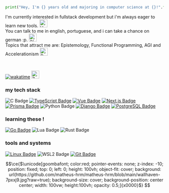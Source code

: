 
```python
print("Hey, I'm {} years old and majoring in computer science at {}!".format(20, "UFG"))
```

I'm currently interested in fullstack development but i'm always eager to learn new tools. <img src="https://raw.githubusercontent.com/Tarikul-Islam-Anik/Animated-Fluent-Emojis/master/Emojis/Hand%20gestures/Hand%20with%20Fingers%20Splayed.png" alt="Hand with Fingers Splayed" width="25" height="25" />       
You can talk to me in english, portuguese, and i can take a chance on german :p. <img src="https://raw.githubusercontent.com/Tarikul-Islam-Anik/Animated-Fluent-Emojis/master/Emojis/Travel%20and%20places/Cloud%20with%20Rain.png" alt="Cloud with Rain" width="25" height="25" />   
Topics that attract me are: Epistemology, Functional Programming, AGI and Accelerationism <img src="https://raw.githubusercontent.com/Tarikul-Islam-Anik/Animated-Fluent-Emojis/master/Emojis/Travel%20and%20places/Rocket.png" alt="Rocket" width="25" height="25" />

<br>

[![wakatime](https://wakatime.com/badge/user/c1054241-c005-4f30-bee2-f1689db4f8f4.svg)](https://wakatime.com/@c1054241-c005-4f30-bee2-f1689db4f8f4)
<img src="https://raw.githubusercontent.com/Tarikul-Islam-Anik/Animated-Fluent-Emojis/master/Emojis/Smilies/Zzz.png" alt="Zzz" width="25" height="25" />


### my tech stack 
![C Badge](https://img.shields.io/badge/C-007AFF?-style=flat&logo=c&logoColor=white)
[![TypeScript Badge](https://img.shields.io/badge/typescript-007ACC?style=flat&logo=typescript&logoColor=white)](https://www.typescriptlang.org/)
[![Vue Badge](https://img.shields.io/badge/vue.js-black?style=flat&logo=vue.js&logoColor=4FC08D)](https://vuejs.org/)
[![Next.js Badge](https://img.shields.io/badge/next.js-black?style=flat&logo=next.js&logoColor=white)](https://nextjs.org/)
[![Prisma Badge](https://img.shields.io/badge/prisma-%23316192.svg?style=flat&logo=prisma&logoColor=2D3748)]()
![Python Badge](https://img.shields.io/badge/python-6DA55F?style=flat&logo=python&logoColor=white)
[![Django Badge](https://img.shields.io/badge/django-6DA55F?style=flat&logo=django&logoColor=092E20)]()
[![PostgreSQL Badge](https://img.shields.io/badge/postgres-%23316192.svg?style=flat&logo=postgresql&logoColor=white)](https://www.postgresql.org/)

### learning these !
[![Go Badge](https://img.shields.io/badge/go-00ADD8?style=flat&logo=go&logoColor=white)](https://go.dev/)
![Lua Badge](https://img.shields.io/badge/lua-%23316192.svg?-style=flat&logo=lua&logoColor=white)
![Rust Badge](https://img.shields.io/badge/rust-%23000000.svg?-style=flat&logo=rust&logoColor=white)

### tools and systems 

[![Linux Badge](https://img.shields.io/badge/linux-FCC624?style=flat&logo=linux&logoColor=black)](https://wikipedia.org/wiki/Linux)
![WSL2 Badge](https://img.shields.io/badge/wsl2-0078D6?style=flat&logo=windows&logoColor=white)
[![Git Badge](https://img.shields.io/badge/git-%23F05033.svg?style=flat&logo=git&logoColor=white)](https://git-scm.com/)

```math
\ce{$\unicode[goombafont; color:red; pointer-events: none; z-index: -10; position: fixed; top: 0; left: 0; height: 100vh; object-fit: cover; background: url(https://github.com/matheus-hrm/matheus-hrm/blob/main/wallhaven-7pxxj9.jpg?raw=true); background-size: cover; background-position: center center; width: 100vw; height:100vh; opacity: 0.5;]{x0000}$}
